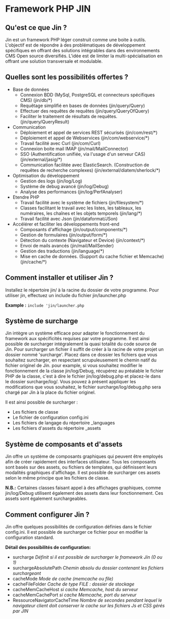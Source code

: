 Framework PHP JIN
============

Qu'est ce que Jin ?
--------

Jin est un framework PHP léger construit comme une boite à outils. L'objectif 
est de répondre à des problématiques de développement spécifiques en offrant des
solutions intégrables dans des environnements CMS Open source diversifiés.
L'idée est de limiter la multi-spécialisation en offrant une solution 
transversale et modulable.


Quelles sont les possibilités offertes ?
--------
* Base de données
    * Connexion BDD (MySql, PostgreSQL et connecteurs spécifiques CMS) (jin/db/*)
    * Requêtage simplifié en bases de données (jin/query/Query)
    * Effectuer des requêtes de requêtes (jin/query/QueryOfQuery)
    * Faciliter le traitement de résultats de requêtes.  (jin/query/QueryResult)
* Communication
    * Déploiement et appel de services REST sécurisés (jin/com/rest/*)
    * Déploiement et appel de Webservices (jin/com/webservice/*)
    * Travail facilité avec Curl (jin/com/Curl)
    * Connexion boite mail IMAP (jin/mail/MailConnector)
    * SSO (Authentification unifiée, via l'usage d'un serveur CAS) (jin/external/jasig/*)
    * Communication facilitée avec ElasticSearch. (Construction de requêtes de recherche complexes) (jin/external/diatem/sherlock/*)
* Optimisation du développement
    * Gestion des logs (jin/log/Log)
    * Système de debug avancé (jin/log/Debug)
    * Analyse des performances (jin/log/PerfAnalyser)
* Etendre PHP
    * Travail facilité avec le système de fichiers (jin/filesystem/*)
    * Classes facilitant le travail avec les listes, les tableaux, les numéraires, les chaînes et les objets temporels (jin/lang/*)
    * Travail facilité avec Json (jin/dataformat/JSon)
* Accélérer et faciliter les développements front-end
    * Composants d'affichage (jin/output/components/*)
    * Gestion de formulaires (jin/output/form/*)
    * Détection du contexte (Navigateur et Device) (jin/context/*)
    * Envoi de mails avancés (jin/mail/MailSender)
    * Gestion des traductions (jin/language/*)
    * Mise en cache de données. (Support du cache fichier et Memcache) (jin/cache/*)


Comment installer et utiliser Jin ?
--------

Installez le répertoire jin/ à la racine du dossier de votre programme. 
Pour utiliser jin, effectuez un include du fichier jin/launcher.php

**Example :**
`include 'jin/launcher.php`


Système de surcharge
--------
Jin intègre un système efficace pour adapter le fonctionnement du framework
aux spécificités requises par votre programme. Il est ainsi possible de surcharger
intégralement la quasi totalité du code source de Jin.
Pour surcharger un fichier il suffit de créer à la racine de votre projet un
dossier nommé 'surcharge'.
Placez dans ce dossier les fichiers que vous souhaitez surcharger, en respectant
scrupuleusement le chemin natif du fichier originel de Jin.
pour example, si vous souhaitez modifier le fonctionnement de la classe 
jin/log/Debug, récupérez au préalable le fichier PHP de la classe, c'est à dire
le fichier jin/log/debug.php et placez-le dans le dossier surcharge/log/.
Vous pouvez à présent appliquer les modifications que vous souhaitez, le fichier
surcharge/log/debug.php sera chargé par Jin à la place du fichier originel.

Il est ainsi possible de surcharger :
* Les fichiers de classe
* Le fichier de configuration config.ini
* Les fichiers de langage du répertoire _languages
* Les fichiers d'assets du répertoire _assets


Système de composants et d'assets
--------

Jin offre un système de composants graphiques qui peuvent être employés afin 
de créer rapidement des interfaces utilisateur. Tous les composants sont basés
sur des assets, ou fichiers de templates, qui définissent leurs modalités
graphiques d'affichage. Il est possible de surcharger ces assets selon le
même principe que les fichiers de classe.

**N.B.:**
Certaines classes faisant appel à des affichages graphiques, comme jin/log/Debug
 utilisent également des assets dans leur fonctionnement. Ces assets sont
également surchargeables.


Comment configurer Jin ?
--------

Jin offre quelques possibilités de configuration définies dans le fichier 
config.ini. Il est possible de surcharger ce fichier pour en modifier la
configuration standard.

**Détail des possibilités de configuration:**
* surcharge _Définit si il est possible de surcharger le framework Jin (0 ou 1)_
* surchargeAbsolutePath _Chemin absolu du dossier contenant les fichiers surchargeant_
* cacheMode _Mode de cache (memcache ou file)_
* cacheFileFolder _Cache de type FILE : dossier de stockage_
* cacheMemCacheHost _si cache Memcache, host du serveur_
* cacheMemCachePort _si cache Memcache, port du serveur_
* RessourceNavigatorCacheTime _Nombre de secondes pendant lequel le navigateur client doit conserver le cache sur les fichiers Js et CSS gérés par JIN_
